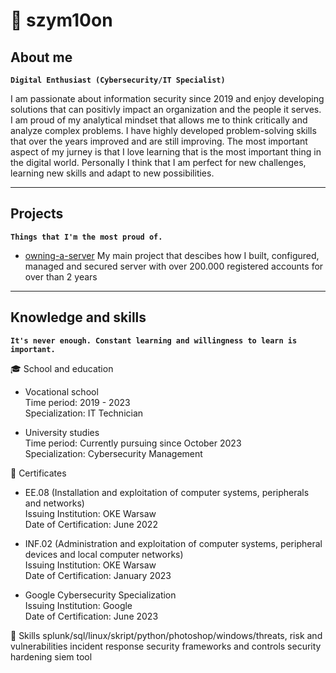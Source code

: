 # 🌌 szym10on

## About me

**`Digital Enthusiast (Cybersecurity/IT Specialist)`**

I am passionate about information security since 2019 and enjoy developing solutions that can positivly impact an organization and the people it serves. I am proud of my analytical mindset that allows me to think critically and analyze complex problems. I have highly developed problem-solving skills that over the years improved and are still improving. The most important aspect of my jurney is that I love learning that is the most important thing in the digital world. Personally I think that I am perfect for new challenges, learning new skills and adapt to new possibilities.

---

## Projects

**`Things that I'm the most proud of.`**

* [owning-a-server](https://github.com/szym10on/owning-a-server)
  My main project that descibes how I built, configured, managed and secured server with over 200.000 registered accounts for over than 2 years

---

## Knowledge and skills

**`It's never enough. Constant learning and willingness to learn is important.`**

🎓 School and education

* Vocational school<br>
Time period: 2019 - 2023<br>
Specialization: IT Technician

* University studies<br>
Time period: Currently pursuing since October 2023<br>
Specialization: Cybersecurity Management

📜 Certificates

* EE.08 (Installation and exploitation of computer systems, peripherals and networks)<br>
Issuing Institution: OKE Warsaw<br>
Date of Certification: June 2022

* INF.02 (Administration and exploitation of computer systems, peripheral devices and local computer networks)<br>
Issuing Institution: OKE Warsaw<br>
Date of Certification: January 2023

* Google Cybersecurity Specialization<br>
Issuing Institution: Google<br>
Date of Certification: June 2023

🧠 Skills splunk/sql/linux/skript/python/photoshop/windows/threats, risk and vulnerabilities
incident response
security frameworks and controls
security hardening
siem tool

